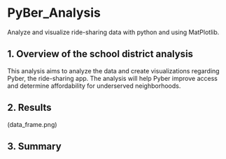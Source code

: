 # PyBer_Analysis
Analyze and visualize ride-sharing data with python and using MatPlotlib.
## 1. Overview of the school district analysis 
This analysis aims to analyze the data and create visualizations regarding Pyber, the ride-sharing app. The analysis will help Pyber improve access and determine affordability for underserved neighborhoods.
## 2. Results
(data_frame.png)
    
## 3. Summary

